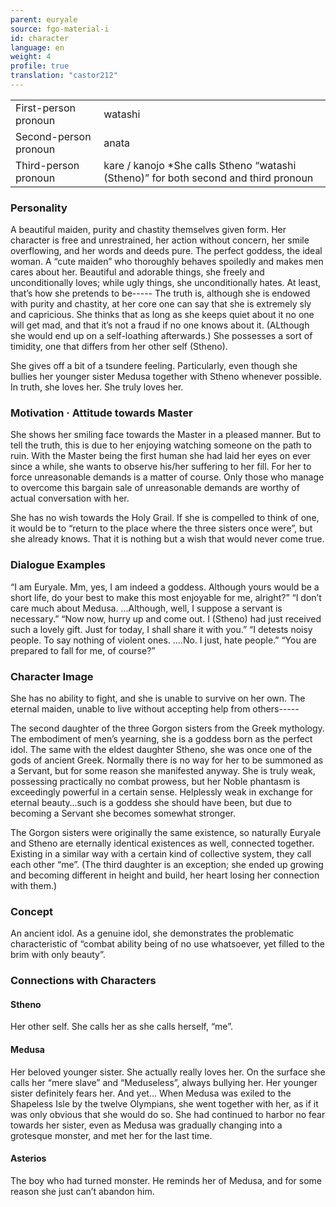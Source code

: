 ```yaml
---
parent: euryale
source: fgo-material-i
id: character
language: en
weight: 4
profile: true
translation: "castor212"
---
```


<table>
  <tr><td>First-person pronoun</td><td>watashi</td></tr>
  <tr><td>Second-person pronoun</td><td>anata</td></tr>
  <tr><td>Third-person pronoun</td><td>kare / kanojo *She calls Stheno “watashi (Stheno)” for both second and third pronoun</td></tr>
</table>

### Personality

A beautiful maiden, purity and chastity themselves given form.
Her character is free and unrestrained, her action without concern, her smile overflowing, and her words and deeds pure.
The perfect goddess, the ideal woman.
A “cute maiden” who thoroughly behaves spoiledly and makes men cares about her. Beautiful and adorable things, she freely and unconditionally loves; while ugly things, she unconditionally hates.
At least, that’s how she pretends to be-----
The truth is, although she is endowed with purity and chastity, at her core one can say that she is extremely sly and capricious. She thinks that as long as she keeps quiet about it no one will get mad, and that it’s not a fraud if no one knows about it. (ALthough she would end up on a self-loathing afterwards.)
She possesses a sort of timidity, one that differs from her other self (Stheno).

She gives off a bit of a tsundere feeling.
Particularly, even though she bullies her younger sister Medusa together with Stheno whenever possible. In truth, she loves her. She truly loves her.

### Motivation · Attitude towards Master

She shows her smiling face towards the Master in a pleased manner.
But to tell the truth, this is due to her enjoying watching someone on the path to ruin. With the Master being the first human she had laid her eyes on ever since a while, she wants to observe his/her suffering to her fill. For her to force unreasonable demands is a matter of course.
Only those who manage to overcome this bargain sale of unreasonable demands are worthy of actual conversation with her.

She has no wish towards the Holy Grail.
If she is compelled to think of one, it would be to “return to the place where the three sisters once were”, but she already knows. That it is nothing but a wish that would never come true.

### Dialogue Examples

“I am Euryale. Mm, yes, I am indeed a goddess. Although yours would be a short life, do your best to make this most enjoyable for me, alright?”
“I don’t care much about Medusa. …Although, well, I suppose a servant is necessary.”
“Now now, hurry up and come out. I (Stheno) had just received such a lovely gift. Just for today, I shall share it with you.”
“I detests noisy people. To say nothing of violent ones. ….No. I just, hate people.”
“You are prepared to fall for me, of course?”

### Character Image

She has no ability to fight, and she is unable to survive on her own.
The eternal maiden, unable to live without accepting help from others-----

The second daughter of the three Gorgon sisters from the Greek mythology.
The embodiment of men’s yearning, she is a goddess born as the perfect idol.
The same with the eldest daughter Stheno, she was once one of the gods of ancient Greek. Normally there is no way for her to be summoned as a Servant, but for some reason she manifested anyway. She is truly weak, possessing practically no combat prowess, but her Noble phantasm is exceedingly powerful in a certain sense.
Helplessly weak in exchange for eternal beauty…such is a goddess she should have been, but due to becoming a Servant she becomes somewhat stronger.

The Gorgon sisters were originally the same existence, so naturally Euryale and Stheno are eternally identical existences as well, connected together. Existing in a similar way with a certain kind of collective system, they call each other “me”.
(The third daughter is an exception; she ended up growing and becoming different in height and build, her heart losing her connection with them.)

### Concept

An ancient idol.
As a genuine idol, she demonstrates the problematic characteristic of “combat ability being of no use whatsoever, yet filled to the brim with only beauty”.

### Connections with Characters

#### Stheno

Her other self.
She calls her as she calls herself, “me”.

#### Medusa

Her beloved younger sister. She actually really loves her.
On the surface she calls her “mere slave” and “Meduseless”, always bullying her. Her younger sister definitely fears her. And yet…
When Medusa was exiled to the Shapeless Isle by the twelve Olympians, she went together with her, as if it was only obvious that she would do so. She had continued to harbor no fear towards her sister, even as Medusa was gradually changing into a grotesque monster, and met her for the last time.

#### Asterios

The boy who had turned monster.
He reminds her of Medusa, and for some reason she just can’t abandon him.
